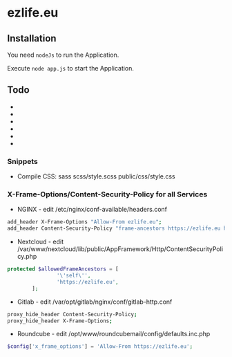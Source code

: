 <h1>ezlife.eu</h1>

<h2>Installation</h2>

You need `nodeJs` to run the Application. 

Execute `node app.js` to start the Application.

<h2>Todo</h2>

*
*
*
*
*
*

<h3>Snippets</h3>

* Compile CSS: sass scss/style.scss public/css/style.css

<h3>X-Frame-Options/Content-Security-Policy for all Services</h3>

* NGINX - edit /etc/nginx/conf-available/headers.conf

```bash
add_header X-Frame-Options "Allow-From ezlife.eu";
add_header Content-Security-Policy "frame-ancestors https://ezlife.eu https://kc.ezlife.eu https://mail.ezlife.eu https://gitlab.ezlife.eu";
```

* Nextcloud - edit /var/www/nextcloud/lib/public/AppFramework/Http/ContentSecurityPolicy.php

```php
protected $allowedFrameAncestors = [
                '\'self\'',
                'https://ezlife.eu',
        ];
```

* Gitlab - edit /var/opt/gitlab/nginx/conf/gitlab-http.conf

```bash
proxy_hide_header Content-Security-Policy;
proxy_hide_header X-Frame-Options;
```

* Roundcube - edit /opt/www/roundcubemail/config/defaults.inc.php

```php
$config['x_frame_options'] = 'Allow-From https://ezlife.eu';
```

